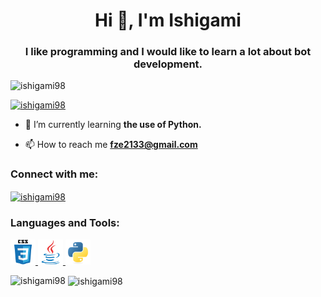 <h1 align="center">Hi 👋, I'm Ishigami</h1>
<h3 align="center">I like programming and I would like to learn a lot about bot development.</h3>

<p align="left"> <img src="https://komarev.com/ghpvc/?username=ishigami98&label=Profile%20views&color=0e75b6&style=flat" alt="ishigami98" /> </p>

<p align="left"> <a href="https://github.com/ryo-ma/github-profile-trophy"><img src="https://github-profile-trophy.vercel.app/?username=ishigami98" alt="ishigami98" /></a> </p>

- 🌱 I’m currently learning **the use of Python.**

- 📫 How to reach me **fze2133@gmail.com**

<h3 align="left">Connect with me:</h3>
<p align="left">
<a href="https://twitter.com/ishigami98" target="blank"><img align="center" src="https://raw.githubusercontent.com/rahuldkjain/github-profile-readme-generator/master/src/images/icons/Social/twitter.svg" alt="ishigami98" height="30" width="40" /></a>
</p>

<h3 align="left">Languages and Tools:</h3>
<p align="left"> <a href="https://www.w3schools.com/css/" target="_blank" rel="noreferrer"> <img src="https://raw.githubusercontent.com/devicons/devicon/master/icons/css3/css3-original-wordmark.svg" alt="css3" width="40" height="40"/> </a> <a href="https://www.java.com" target="_blank" rel="noreferrer"> <img src="https://raw.githubusercontent.com/devicons/devicon/master/icons/java/java-original.svg" alt="java" width="40" height="40"/> </a> <a href="https://www.python.org" target="_blank" rel="noreferrer"> <img src="https://raw.githubusercontent.com/devicons/devicon/master/icons/python/python-original.svg" alt="python" width="40" height="40"/> </a> </p>

<p><img align="left" src="https://github-readme-stats.vercel.app/api/top-langs?username=ishigami98&show_icons=true&locale=en&layout=compact" alt="ishigami98" /></p>

<p>&nbsp;<img align="center" src="https://github-readme-stats.vercel.app/api?username=ishigami98&show_icons=true&locale=en" alt="ishigami98" /></p>
